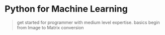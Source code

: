 # Python for Machine Learning

> get started for programmer with medium level expertise.
> basics begin from Image to Matrix conversion
